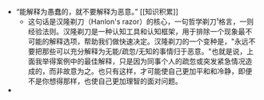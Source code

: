 - “能解释为愚蠢的，就不要解释为恶意。” [[知识积累]]
	- 这句话是汉隆剃刀（Hanlon's razor）的核心，一句哲学剃刀¹格言，一则经验法则。汉隆剃刀是一种认知工具和认知框架，用于排除一个现象最不可能的解释选项，帮助我们做快速决定。汉隆剃刀的一个变种是，"永远不要把那些可以充分解释为无能/疏忽/无知的事情归于恶意。"也就是说，上面我举得案例中的最佳解释，只是因为同事个人的疏忽或突发紧急情况造成的，而非故意为之。也只有这样，才可能使自己更加平和和冷静，即便不是你想得那样，也使自己更加理智的面对问题。
-